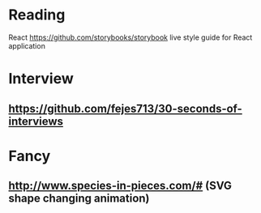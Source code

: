 # Reading

React
https://github.com/storybooks/storybook live style guide for React application 

# Interview
## https://github.com/fejes713/30-seconds-of-interviews


# Fancy
## http://www.species-in-pieces.com/# (SVG shape changing animation)
